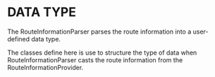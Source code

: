 # DATA TYPE

The RouteInformationParser parses the route information into a user-defined data type.

The classes define here is use to structure the type of data when RouteInformationParser casts the route information from the RouteInformationProvider.
